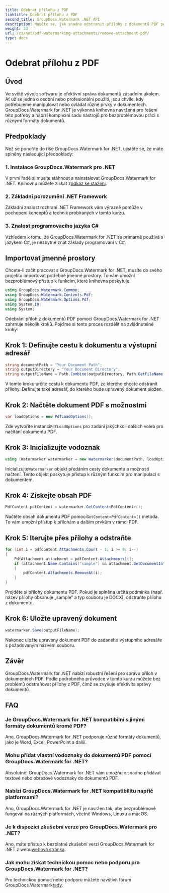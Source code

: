 ```yaml
---
title: Odebrat přílohu z PDF
linktitle: Odebrat přílohu z PDF
second_title: GroupDocs.Watermark .NET API
description: Naučte se, jak snadno odstranit přílohy z dokumentů PDF pomocí GroupDocs.Watermark for .NET. Zvyšte efektivitu správy dokumentů.
weight: 33
url: /cs/net/pdf-watermarking-attachments/remove-attachment-pdf/
type: docs
---
```

# Odebrat přílohu z PDF

## Úvod
Ve světě vývoje softwaru je efektivní správa dokumentů zásadním úkolem. Ať už se jedná o osobní nebo profesionální použití, jsou chvíle, kdy potřebujeme manipulovat nebo ovládat různé prvky v dokumentech. GroupDocs.Watermark for .NET je výkonná knihovna navržená pro řešení této potřeby a nabízí komplexní sadu nástrojů pro bezproblémovou práci s různými formáty dokumentů.
## Předpoklady
Než se ponoříte do říše GroupDocs.Watermark for .NET, ujistěte se, že máte splněny následující předpoklady:
### 1. Instalace GroupDocs.Watermark pro .NET
 V první řadě si musíte stáhnout a nainstalovat GroupDocs.Watermark for .NET. Knihovnu můžete získat z[odkaz ke stažení](https://releases.groupdocs.com/Watermark/net/).
### 2. Základní porozumění .NET Framework
Základní znalost rozhraní .NET Framework vám výrazně pomůže v pochopení konceptů a technik probíraných v tomto kurzu.
### 3. Znalost programovacího jazyka C#
Vzhledem k tomu, že GroupDocs.Watermark for .NET se primárně používá s jazykem C#, je nezbytné znát základy programování v C#.

## Importovat jmenné prostory
Chcete-li začít pracovat s GroupDocs.Watermark for .NET, musíte do svého projektu importovat potřebné jmenné prostory. To vám umožní bezproblémový přístup k funkcím, které knihovna poskytuje.

```csharp
using GroupDocs.Watermark.Common;
using GroupDocs.Watermark.Contents.Pdf;
using GroupDocs.Watermark.Options.Pdf;
using System.IO;
using System;
```
Odebrání příloh z dokumentů PDF pomocí GroupDocs.Watermark for .NET zahrnuje několik kroků. Pojďme si tento proces rozdělit na zvládnutelné kroky:
## Krok 1: Definujte cestu k dokumentu a výstupní adresář
```csharp
string documentPath = "Your Document Path";
string outputDirectory = "Your Document Directory";
string outputFileName = Path.Combine(outputDirectory, Path.GetFileName(documentPath));
```
V tomto kroku určíte cestu k dokumentu PDF, ze kterého chcete odstranit přílohy. Definujte také adresář, do kterého bude upravený dokument uložen.
## Krok 2: Načtěte dokument PDF s možnostmi
```csharp
var loadOptions = new PdfLoadOptions();
```
 Zde vytvoříte instanci`PdfLoadOptions` pro zadání jakýchkoli dalších voleb pro načítání dokumentu PDF.
## Krok 3: Inicializujte vodoznak
```csharp
using (Watermarker watermarker = new Watermarker(documentPath, loadOptions))
```
 Inicializujte`Watermarker` objekt předáním cesty dokumentu a možností načtení. Tento objekt poskytuje přístup k různým funkcím pro manipulaci s dokumentem.
## Krok 4: Získejte obsah PDF
```csharp
PdfContent pdfContent = watermarker.GetContent<PdfContent>();
```
 Načtěte obsah dokumentu PDF pomocí`GetContent<PdfContent>()` metoda. To vám umožní přístup k přílohám a dalším prvkům v rámci PDF.
## Krok 5: Iterujte přes přílohy a odstraňte
```csharp
for (int i = pdfContent.Attachments.Count - 1; i >= 0; i--)
{
    PdfAttachment attachment = pdfContent.Attachments[i];
    if (attachment.Name.Contains("sample") && attachment.GetDocumentInfo().FileType == FileType.DOCX)
    {
        pdfContent.Attachments.RemoveAt(i);
    }
}
```
Projděte si přílohy dokumentu PDF. Pokud je splněna určitá podmínka (např. název přílohy obsahuje „sample“ a typ souboru je DOCX), odstraňte přílohu z dokumentu.
## Krok 6: Uložte upravený dokument
```csharp
watermarker.Save(outputFileName);
```
Nakonec uložte upravený dokument PDF do zadaného výstupního adresáře s požadovaným názvem souboru.

## Závěr
GroupDocs.Watermark for .NET nabízí robustní řešení pro správu příloh v dokumentech PDF. Podle podrobného průvodce v tomto kurzu můžete bez problémů odstraňovat přílohy z PDF, čímž se zvyšuje efektivita správy dokumentů.
## FAQ
### Je GroupDocs.Watermark for .NET kompatibilní s jinými formáty dokumentů kromě PDF?
Ano, GroupDocs.Watermark for .NET podporuje různé formáty dokumentů, jako je Word, Excel, PowerPoint a další.
### Mohu přidat vlastní vodoznaky do dokumentů PDF pomocí GroupDocs.Watermark for .NET?
Absolutně! GroupDocs.Watermark for .NET vám umožňuje snadno přidávat textové nebo obrazové vodoznaky do dokumentů PDF.
### Nabízí GroupDocs.Watermark for .NET kompatibilitu napříč platformami?
Ano, GroupDocs.Watermark for .NET je navržen tak, aby bezproblémově fungoval na různých platformách, včetně Windows, Linuxu a macOS.
### Je k dispozici zkušební verze pro GroupDocs.Watermark pro .NET?
 Ano, máte přístup k bezplatné zkušební verzi GroupDocs.Watermark for .NET z webu[webová stránka](https://releases.groupdocs.com/).
### Jak mohu získat technickou pomoc nebo podporu pro GroupDocs.Watermark for .NET?
 Pro technickou pomoc nebo podporu můžete navštívit fórum GroupDocs.Watermark[tady](https://forum.groupdocs.com/c/watermark/19).